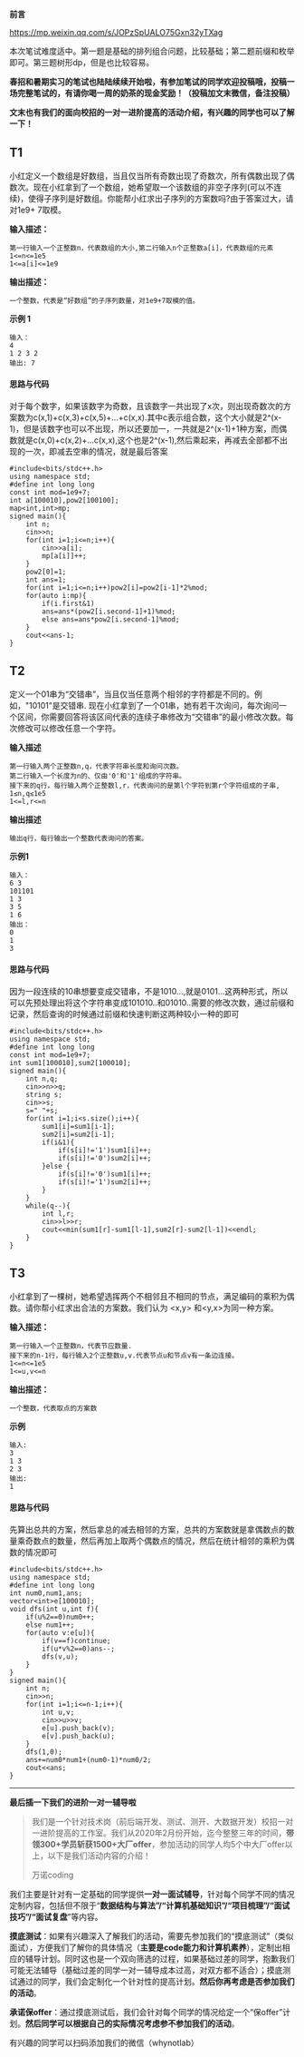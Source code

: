 **前言**

https://mp.weixin.qq.com/s/JOPzSpUALO75Gxn32yTXag

本次笔试难度适中。第一题是基础的排列组合问题，比较基础；第二题前缀和枚举即可。第三题树形dp，但是也比较容易。

**春招和暑期实习的笔试也陆陆续续开始啦，有参加笔试的同学欢迎投稿哦，投稿一场完整笔试的，有请你喝一周的奶茶的现金奖励！（投稿加文末微信，备注投稿）**

**文末也有我们的面向校招的一对一进阶提高的活动介绍，有兴趣的同学也可以了解一下！**

## T1

小红定义一个数组是好数组，当且仅当所有奇数出现了奇数次，所有偶数出现了偶数次。现在小红拿到了一个数组，她希望取一个该数组的非空子序列(可以不连续)，使得子序列是好数组。你能帮小红求出子序列的方案数吗?由于答案过大，请对1e9+ 7取模。

**输入描述：**

```
第一行输入一个正整数n，代表数组的大小,第二行输入n个正整数a[i]，代表数组的元素
1<=n<=1e5
1<=a[i]<=1e9
```

**输出描述：**

```
一个整数，代表是“好数组”的子序列数量，对1e9+7取模的值。
```

**示例 1**

```
输入：
4
1 2 3 2
输出: 7
```

#### 思路与代码

对于每个数字，如果该数字为奇数，且该数字一共出现了x次，则出现奇数次的方案数为c(x,1)+c(x,3)+c(x,5)+...+c(x,x).其中c表示组合数，这个大小就是2^(x-1)，但是该数字也可以不出现，所以还要加一，一共就是2^(x-1)+1种方案，而偶数就是c(x,0)+c(x,2)+...c(x,x),这个也是2^(x-1),然后乘起来，再减去全部都不出现的一次，即减去空串的情况，就是最后答案

```
#include<bits/stdc++.h>
using namespace std;
#define int long long
const int mod=1e9+7;
int a[100010],pow2[100100];
map<int,int>mp;
signed main(){
    int n;
    cin>>n;
    for(int i=1;i<=n;i++){
        cin>>a[i];
        mp[a[i]]++;
    }
    pow2[0]=1;
    int ans=1;
    for(int i=1;i<=n;i++)pow2[i]=pow2[i-1]*2%mod;
    for(auto i:mp){
        if(i.first&1)
        ans=ans*(pow2[i.second-1]+1)%mod;
        else ans=ans*pow2[i.second-1]%mod;
    }
    cout<<ans-1;
}
```

## T2

定义一个01串为“交错串”，当且仅当任意两个相邻的字符都是不同的。例如，"10101"是交错串. 现在小红拿到了一个01串，她有若干次询问，每次询问一个区间，你需要回答将该区间代表的连续子串修改为“交错串”的最小修改次数。每次修改可以修改任意一个字符。

**输入描述**

```
第一行输入两个正整数n,q，代表字符串长度和询问次数。
第二行输入一个长度为n的、仅由'0'和'1'组成的字符串。
接下来的q行，每行输入两个正整数l,r，代表询问的是第l个字符到第r个字符组成的子串,
1≤n,q≤1e5
1<=l,r<=n
```

**输出描述**

```
输出q行，每行输出一个整数代表询问的答案。
```

**示例1**

```
输入：
6 3
101101
1 3
3 5
1 6
输出：
0
1
3
```

#### 思路与代码

因为一段连续的10串想要变成交错串，不是1010...,就是0101...这两种形式，所以可以先预处理出将这个字符串变成101010..和01010..需要的修改次数，通过前缀和记录，然后查询的时候通过前缀和快速判断这两种较小一种的即可

```
#include<bits/stdc++.h>
using namespace std;
#define int long long
const int mod=1e9+7;
int sum1[100010],sum2[100010];
signed main(){
    int n,q;
    cin>>n>>q;
    string s;
    cin>>s;
    s=" "+s;
    for(int i=1;i<s.size();i++){
        sum1[i]=sum1[i-1];
        sum2[i]=sum2[i-1];
        if(i&1){
            if(s[i]!='1')sum1[i]++;
            if(s[i]!='0')sum2[i]++;
        }else {
            if(s[i]!='0')sum1[i]++;
            if(s[i]!='1')sum2[i]++;
        }
    }
    while(q--){
        int l,r;
        cin>>l>>r;
        cout<<min(sum1[r]-sum1[l-1],sum2[r]-sum2[l-1])<<endl;
    }
}
```

## T3

小红拿到了一棵树，她希望选挥两个不相邻且不相同的节点，满足编码的乘积为偶数。请你帮小红求出合法的方案数。我们认为 <x,y> 和<y,x>为同一种方案。

**输入描述：**

```
第一行输入一个正整数n，代表节应数量.
接下来的n-1行，每行输入2个正整数u,v.代表节点u和节点v有一条边连接。
1<=n<=1e5
1<=u,v<=n
```

**输出描述：**

```
一个整数，代表取点的方案数
```

**示例**

```
输入: 
3
1 3
2 3
输出: 
1
```

#### 思路与代码

先算出总共的方案，然后拿总的减去相邻的方案，总共的方案数就是拿偶数点的数量乘奇数点的数量，然后再加上取两个偶数点的情况，然后在统计相邻的乘积为偶数的情况即可

```
#include<bits/stdc++.h>
using namespace std;
#define int long long
int num0,num1,ans;
vector<int>e[100010];
void dfs(int u,int f){
    if(u%2==0)num0++;
    else num1++;
    for(auto v:e[u]){
        if(v==f)continue;
        if(u*v%2==0)ans--;
        dfs(v,u);
    }
}
signed main(){
    int n;
    cin>>n;
    for(int i=1;i<=n-1;i++){
        int u,v;
        cin>>u>>v;
        e[u].push_back(v);
        e[v].push_back(u);
    }
    dfs(1,0);
    ans+=num0*num1+(num0-1)*num0/2;
    cout<<ans;
}
```

------

**最后插一下我们的进阶一对一辅导啦** 

> 我们是一个针对技术岗（前后端开发、测试、测开、大数据开发）校招一对一进阶提高的工作室。我们从2020年2月份开始，迄今整整三年的时间，**带领300+学员斩获1500+大厂offer**，参加活动的同学人均5个中大厂offer以上，以下是我们活动内容的介绍！
>
> 万诺coding

我们主要是针对有一定基础的同学提供**一对一面试辅导**，针对每个同学不同的情况定制内容，包括但不限于“**数据结构与算法”/“计算机基础知识”/“项目梳理”/“面试技巧”/“面试复盘**”等内容。

**摸底测试**：如果有兴趣深入了解我们的活动，需要先参加我们的“摸底测试”（类似面试），方便我们了解你的具体情况（**主要是code能力和计算机素养**），定制出相应的辅导计划。同时这也是一个双向筛选的过程，如果基础过差的同学，抱歉我们可能无法辅导（基础过差的同学一对一辅导成本过高，对双方都不适合）；摸底测试通过的同学，我们会定制化一个针对性的提高计划。**然后你再考虑是否参加我们的活动**。 

**承诺保offer**：通过摸底测试后，我们会针对每个同学的情况给定一个“保offer”计划。**然后同学可以根据自己的实际情况考虑参不参加我们的活动**。

有兴趣的同学可以扫码添加我们的微信（whynotlab） 